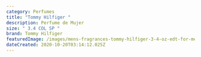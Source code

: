 ```yaml
---
category: Perfumes
title: "Tommy Hilfiger "
description: Perfume de Mujer
size: " 3.4 COL SP "
brand: Tommy Hilfiger
featuredImage: /images/mens-fragrances-tommy-hilfiger-3-4-oz-edt-for-men-1_2400x.jpg
dateCreated: 2020-10-20T03:14:12.025Z
---
```


